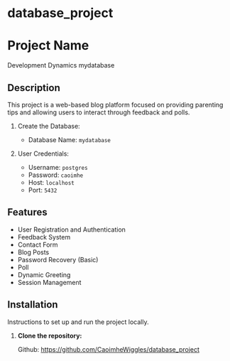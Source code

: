 # database_project

# Project Name
Development Dynamics 
mydatabase 

## Description

This project is a web-based blog platform focused on providing parenting tips and allowing users to interact through feedback and polls.


1. Create the Database: 
   - Database Name: `mydatabase`

2. User Credentials: 
   - Username: `postgres`
   - Password: `caoimhe`
   - Host: `localhost`
   - Port: `5432`

## Features

- User Registration and Authentication
- Feedback System
- Contact Form
- Blog Posts
- Password Recovery (Basic)
- Poll
- Dynamic Greeting
- Session Management



## Installation

Instructions to set up and run the project locally.

1. **Clone the repository:**

   Github: https://github.com/CaoimheWiggles/database_project

 
